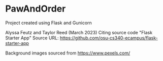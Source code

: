 # PawAndOrder
Project created using Flask and Gunicorn

Alyssa Feutz and Taylor Reed (March 2023) Citing source code "Flask Starter App" Source URL: https://github.com/osu-cs340-ecampus/flask-starter-app

Background images sourced from https://www.pexels.com/